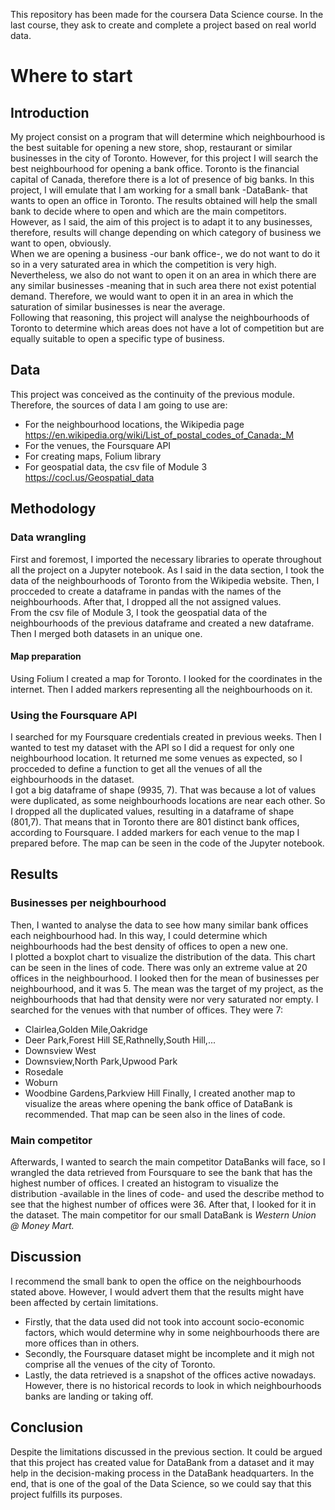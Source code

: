    This repository has been made for the coursera Data Science course. In the last course, they ask to create and complete a project based on real world data.
   # Where to start
## Introduction
  My project consist on a program that will determine which neighbourhood is the best suitable for opening a new store, shop, restaurant or similar businesses in the city of Toronto. However, for this project I will search the best neighbourhood for opening a bank office. Toronto is the financial capital of Canada, therefore there is a lot of presence of big banks. In this project, I will emulate that I am working for a small bank -DataBank- that wants to open an office in Toronto. The results obtained will help the small bank to decide where to open and which are the main competitors. However, as I said, the aim of this project is to adapt it to any businesses, therefore, results will change depending on which category of business we want to open, obviously. \
  When we are opening a business -our bank office-, we do not want to do it so in a very saturated area in which the competition is very high. Nevertheless, we also do not want to open it on an area in which there are any similar businesses -meaning that in such area there not exist potential demand. Therefore, we would want to open it in an area in which the saturation of similar businesses is near the average.\
  Following that reasoning, this project will analyse the neighbourhoods of Toronto to determine which areas does not have a lot of competition but are equally suitable to open a specific type of business.
## Data
This project was conceived as the continuity of the previous module. Therefore, the sources of data I am going to use are:
  - For the neighbourhood locations, the Wikipedia page https://en.wikipedia.org/wiki/List_of_postal_codes_of_Canada:_M
  - For the venues, the Foursquare API
  - For creating maps, Folium library
  - For geospatial data, the csv file of Module 3 https://cocl.us/Geospatial_data
## Methodology
### Data wrangling
First and foremost, I imported the necessary libraries to operate throughout all the project on a Jupyter notebook. As I said in the data section, I took the data of the neighbourhoods of Toronto from the Wikipedia website. Then, I procceded to create a dataframe in pandas with the names of the neighbourhoods. After that, I dropped all the not assigned values.\
From the csv file of Module 3, I took the geospatial data of the neighbourhoods of the previous dataframe and created a new dataframe. Then I merged both datasets in an unique one.
#### Map preparation
Using Folium I created a map for Toronto. I looked for the coordinates in the internet. Then I added markers representing all the neighbourhoods on it.
### Using the Foursquare API
I searched for my Foursquare credentials created in previous weeks. Then I wanted to test my dataset with the API so I did a request for only one neighbourhood location. It returned me some venues as expected, so I procceded to define a function to get all the venues of all the eighbourhoods in the dataset.\
I got a big dataframe of shape (9935, 7). That was because a lot of values were duplicated, as some neighbourhoods locations are near each other. So I dropped all the duplicated values, resulting in a dataframe  of shape (801,7). That means that in Toronto there are 801 distinct bank offices, according to Foursquare. I added markers for each venue to the map I prepared before. The map can be seen in the code of the Jupyter notebook.
## Results
### Businesses per neighbourhood
Then, I wanted to analyse the data to see how many similar bank offices each neighbourhood had. In this way, I could determine which neighbourhoods had the best density of offices to open a new one.\
I plotted a boxplot chart to visualize the distribution of the data. This chart can be seen in the lines of code. There was only an extreme value at 20 offices in the neighbourhood. I looked then for the mean of businesses per neighbourhood, and it was 5. The mean was the target of my project, as the neighbourhoods that had that density were nor very saturated nor empty. I searched for the venues with that number of offices. They were 7:    
- Clairlea,Golden Mile,Oakridge
- Deer Park,Forest Hill SE,Rathnelly,South Hill,...
- Downsview West
- Downsview,North Park,Upwood Park
- Rosedale
- Woburn
- Woodbine Gardens,Parkview Hill
Finally, I created another map to visualize the areas where opening the bank office of DataBank is recommended. That map can be seen also in the lines of code.
### Main competitor
Afterwards, I wanted to search the main competitor DataBanks will face, so I wrangled the data retrieved from Foursquare to see the bank that has the highest number of offices. I created an histogram to visualize the distribution -available in the lines of code- and used the describe method to see that the highest number of offices were 36. After that, I looked for it in the dataset. The main competitor for our small DataBank is *Western Union @ Money Mart.*
## Discussion
I recommend the small bank to open the office on the neighbourhoods stated above. However, I would advert them that the results might have been affected by certain limitations.
- Firstly, that the data used did not took into account socio-economic factors, which would determine why in some neighbourhoods there are more offices than in others.
- Secondly, the Foursquare dataset might be incomplete and it migh not comprise all the venues of the city of Toronto.
- Lastly, the data retrieved is a snapshot of the offices active nowadays. However, there is no historical records to look in which neighbourhoods banks are landing or taking off.
## Conclusion
Despite the limitations discussed in the previous section. It could be argued that this project has created value for DataBank from a dataset and it may help in the decision-making process in the DataBank headquarters. In the end, that is one of the goal of the Data Science, so we could say that this project fulfills its purposes.
